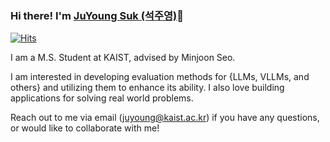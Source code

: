 ### Hi there! I'm [JuYoung Suk (석주영)](https://scottsuk0306.github.io/about)👋

[![Hits](https://hits.seeyoufarm.com/api/count/incr/badge.svg?url=https%3A%2F%2Fgithub.com%2Fscottsuk0306)](https://github.com/scottsuk0306)

I am a M.S. Student at KAIST, advised by Minjoon Seo.

I am interested in developing evaluation methods for {LLMs, VLLMs, and others} and utilizing them to enhance its ability. I also love building applications for solving real world problems.

Reach out to me via email (juyoung@kaist.ac.kr) if you have any questions, or would like to collaborate with me!

